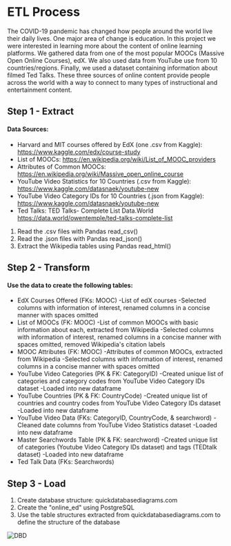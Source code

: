 # ETL Process

The COVID-19 pandemic has changed how people around the world live their daily lives. One major area of change is education. In this project we were interested in learning more about the content of online learning platforms. We gathered data from one of the most popular MOOCs (Massive Open Online Courses), edX. We also used data from YouTube use from 10 countries/regions. Finally, we used a dataset containing information about filmed Ted Talks. These three sources of online content provide people across the world with a way to connect to many types of instructional and entertainment content.

## Step 1 - Extract

#### Data Sources: 
* Harvard and MIT courses offered by EdX (one .csv from Kaggle): https://www.kaggle.com/edx/course-study
* List of MOOCs: https://en.wikipedia.org/wiki/List_of_MOOC_providers
* Attributes of Common MOOCs: https://en.wikipedia.org/wiki/Massive_open_online_course
* YouTube Video Statistics for 10 Countries (.csv from Kaggle): https://www.kaggle.com/datasnaek/youtube-new
* YouTube Video Category IDs for 10 Countries (.json from Kaggle): https://www.kaggle.com/datasnaek/youtube-new
* Ted Talks: TED Talks- Complete List Data.World https://data.world/owentemple/ted-talks-complete-list

1. Read the .csv files with Pandas read_csv()
2. Read the .json files with Pandas read_json()
3. Extract the Wikipedia tables using Pandas read_html()

## Step 2 - Transform

#### Use the data to create the following tables:
* EdX Courses Offered (FKs: MOOC)
    -List of edX courses
    -Selected columns with information of interest, renamed columns in a concise manner with spaces omitted
* List of MOOCs (FK: MOOC)
    -List of common MOOCs with basic information about each, extracted from Wikipedia
    -Selected columns with information of interest, renamed columns in a concise manner with spaces omitted, removed Wikipedia's citation labels
* MOOC Attributes (FK: MOOC)
    -Attributes of common MOOCs, extracted from Wikipedia
    -Selected columns with information of interest, renamed columns in a concise manner with spaces omitted
* YouTube Video Categories (PK & FK: CategoryID)
    -Created unique list of categories and category codes from YouTube Video Category IDs dataset
    -Loaded into new dataframe
* YouTube Countries (PK & FK: CountryCode)
    -Created unique list of countries and country codes from YouTube Video Category IDs dataset
    -Loaded into new dataframe
* YouTube Video Data (FKs: CategoryID, CountryCode, & searchword)
    -Cleaned date columns from YouTube Video Statistics dataset
    -Loaded into new dataframe
* Master Searchwords Table (PK & FK: searchword)
    -Created unique list of categories (Youtube Video Category IDs dataset) and tags (TEDtalk dataset)
    -Loaded into new dataframe
* Ted Talk Data (FKs: Searchwords)

## Step 3 - Load

1. Create database structure: quickdatabasediagrams.com
2. Create the "online_ed" using PostgreSQL
3. Use the table structures extracted from quickdatabasediagrams.com to define the structure of the database

![DBD](Final/Images/ETL_DBD.png)
